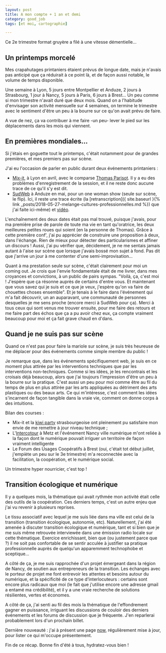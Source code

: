 ```yaml
---
layout: post
title: A mon compte + 1 an et demi
category: good_job
tags: [et moi, cartographie]

---
```


Ce 2e trimestre format gruyère a filé à une vitesse démentielle... 

<!--more-->

## Un printemps morcelé

Mes crapahutages printaniers étaient prévus de longue date, mais je n'avais pas anticipé que ça réduirait à ce point là, et de façon aussi notable, le volume de temps disponible.

Une semaine à Lyon, 5 jours entre Montpellier et Anduze, 2 jours à Strasbourg, 1 jour à Nancy, 5 jours à Paris, 6 jours à Brest... Un peu comme si mon trimestre n'avait duré que deux mois. Quand on a l'habitude d'envisager son activité mensuelle sur 4 semaines, on termine le trimestre avec le sentiment d'être un peu à la bourre sur ce qu'on avait prévu de faire.

A vue de nez, ça va contribuer à me faire -un peu- lever le pied sur les déplacements dans les mois qui viennent.

## En premières mondiales...

Si j'étais en goguette tout le printemps, c'était notamment pour de grandes premières, et mes premiers pas sur scène.

J'ai eu l'occasion de parler en public durant deux événements printaniers :
- [Mix-it](https://mixitconf.org/en/), à Lyon en avril, avec le comparse [Thomas Parisot](https://twitter.com/oncletom). Il y a eu des problèmes d'enregistrement de la session, et il ne reste donc aucune trace de ce qu'il s'y est dit.
- [SudWeb](https://sudweb.fr/2018/) à Anduze en mai, pour un one woman show (seule sur scène, le flip). Ici, il reste une trace écrite (la [retranscription]({ site.baseurl }{% link _posts/2018-05-27-melange-cultures-professionnelles.md %}) que j'ai faite ici-même) et [vidéo](https://vimeo.com/272440240).

L'enchaînement des deux dates était pas mal trouvé, puisque j'avais, pour ma première prise de parole de toute ma vie en tant qu'oratrice, les deux meilleures petites roues qui soient (en la personne de Thomas). Grâce à cette première conf', j'ai pu apprécier de construire une proposition à deux, dans l'échange. Rien de mieux pour détecter des particularismes et affiner un discours ! Aussi, j'ai pu vérifier que, décidement, je ne me sentais jamais autant à l'aise sur scène que lorsque j'avais bossé mon sujet à fond. Pas dit que j'arrive un jour à me contenter d'une semi-improvisation...

Quant à ma prestation seule sur scène, c'était clairement pour moi un coming out. Je crois que l'envie fondamentale était de me livrer, dans mes croyances et convictions, à un public de pairs sympas. "Voilà, ça, c'est moi ! J'espère que ça résonne auprès de certains d'entre vous. Et maintenant que vous savez qui je suis et ce que je veux, j'espère qu'on va faire de chouettes choses ensemble". Et je tenais à le faire dans l'événement qui m'a fait découvrir, un an auparavant, une communauté de personnes desquelles je me sens proche (encore merci à SudWeb pour ça). Merci à tous ceux qui sont venus me trouver ensuite, pour me faire des retours et me faire part des échos que ça a pu avoir chez eux, ça compte vraiment beaucoup pour moi et ça fait grave chaud en d'dans.

## Quand je ne suis pas sur scène

Quand ce n'est pas pour faire la mariole sur scène, je suis très heureuse de me déplacer pour des événements comme simple membre du public !

Je remarque que, dans les événements spécifiquement web, je suis en ce moment plus attirée par les interventions techniques que par les interventions non-techniques. Comme si les idées, je les rencontrais et les croisais déjà beaucoup, alors que j'ai toujours l'impression d'être un peu à la bourre sur la pratique. C'est aussi un peu pour moi comme être au fil du temps de plus en plus attirée par les arts appliquées au détriment des arts plastiques ou des beaux arts. Ce qui m'intéresse, c'est comment les idées s'incarnent de façon tangible dans la vraie vie, comment on donne corps à des intuitions.

Bilan des courses :
- Mix-it et la [kiwi party](XX) strasbourgeoise ont pleinement pu satisfaire mon envie de me remettre à jour niveau technique ;
- L'[Intercotour](XX) à Metz et l'événement Nancy ville numérique m'ont reliée à la façon dont le numérique pouvait irriguer un territoire de façon vraiment intelligente
- Le Forum des Usages Coopératifs à Brest (oui, c'était tot début juillet, j'empiète un peu sur le 3e trimestre) m'a reconnectée avec la facilitation, la coopération, et le numérique social.

Un trimestre hyper nourricier, c'est top !

## Transition écologique et numérique

Il y a quelques mois, la thématique qui avait rythmée mon activité était celle des outils de la coopération. Ces derniers temps, c'est un autre enjeu que j'ai vu revenir à plusieurs reprises.

Le tissu associatif avec lequel je me suis liée dans ma ville est celui de la transition (transition écologique, autonomie, etc). Naturellement, j'ai été amenée à discuter transition écologique et numérique, tant et si bien que je me suis même retrouvée interviewée dans une émission radio locale sur cette thématique. Exercice enrichissant, bien que (ou justement parce que ?) il ne soit pas confortable de se sentir acculée à justifier sa pratique professionnelle auprès de quelqu'un apparemment technophobe et sceptique...

A côté de ça, je me suis rapprochée d'un projet émergeant dans la région de Nancy, de soutien aux entrepreneurs de la transition. Les échanges avec le porteur de projet me font entrevoir les attentes et besoins autour du numérique, et la spécificité de ce type d'interlocuteurs : certains sont encore plus radicaux que moi (le fait que j'utilise encore une adresse gmail a entamé ma crédibilité), et il y a une vraie recherche de solutions résilientes, vertes et économes.

A côté de ça, j'ai senti au fil des mois la thématique de l'effondrement gagner en puissance, irriguant les discussions de couloir des derniers événements et les forums de discussion que je fréquente. J'en reparlerai probablement lors d'un prochain billet.


Dernière nouveauté : j'ai à présent une page [now](https://www.clairezuliani.com/now), régulièrement mise à jour, pour lister ce qui m'occupe présentement.

Fin de ce récap. Bonne fin d'été à tous, hydratez-vous bien !
